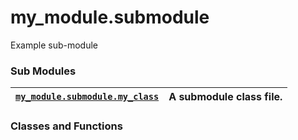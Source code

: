<a id="module-my_module.submodule"></a>
<a id="my-module-submodule"></a>

# my_module.submodule

Example sub-module

### Sub Modules

| [`my_module.submodule.my_class`](my_module.submodule.my_class.md#module-my_module.submodule.my_class)   | A submodule class file.   |
|---------------------------------------------------------------------------------------------------------|---------------------------|

### Classes and Functions
